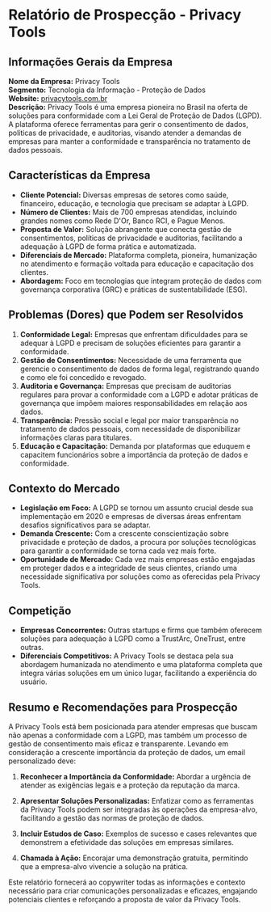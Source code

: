 # Relatório de Prospecção - Privacy Tools

## Informações Gerais da Empresa

**Nome da Empresa:** Privacy Tools  
**Segmento:** Tecnologia da Informação - Proteção de Dados  
**Website:** [privacytools.com.br](http://www.privacytools.com.br)  
**Descrição:** Privacy Tools é uma empresa pioneira no Brasil na oferta de soluções para conformidade com a Lei Geral de Proteção de Dados (LGPD). A plataforma oferece ferramentas para gerir o consentimento de dados, políticas de privacidade, e auditorias, visando atender a demandas de empresas para manter a conformidade e transparência no tratamento de dados pessoais. 

## Características da Empresa

- **Cliente Potencial:** Diversas empresas de setores como saúde, financeiro, educação, e tecnologia que precisam se adaptar à LGPD.
- **Número de Clientes:** Mais de 700 empresas atendidas, incluindo grandes nomes como Rede D'Or, Banco RCI, e Pague Menos.
- **Proposta de Valor:** Solução abrangente que conecta gestão de consentimentos, políticas de privacidade e auditorias, facilitando a adequação à LGPD de forma prática e automatizada.
- **Diferenciais de Mercado:** Plataforma completa, pioneira, humanização no atendimento e formação voltada para educação e capacitação dos clientes.
- **Abordagem:** Foco em tecnologias que integram proteção de dados com governança corporativa (GRC) e práticas de sustentabilidade (ESG).
  
## Problemas (Dores) que Podem ser Resolvidos

1. **Conformidade Legal:** Empresas que enfrentam dificuldades para se adequar à LGPD e precisam de soluções eficientes para garantir a conformidade.
2. **Gestão de Consentimentos:** Necessidade de uma ferramenta que gerencie o consentimento de dados de forma legal, registrando quando e como ele foi concedido e revogado.
3. **Auditoria e Governança:** Empresas que precisam de auditorias regulares para provar a conformidade com a LGPD e adotar práticas de governança que impõem maiores responsabilidades em relação aos dados.
4. **Transparência:** Pressão social e legal por maior transparência no tratamento de dados pessoais, com necessidade de disponibilizar informações claras para titulares.
5. **Educação e Capacitação:** Demanda por plataformas que eduquem e capacitem funcionários sobre a importância da proteção de dados e conformidade.

## Contexto do Mercado

- **Legislação em Foco:** A LGPD se tornou um assunto crucial desde sua implementação em 2020 e empresas de diversas áreas enfrentam desafios significativos para se adaptar.
- **Demanda Crescente:** Com a crescente conscientização sobre privacidade e proteção de dados, a procura por soluções tecnológicas para garantir a conformidade se torna cada vez mais forte.
- **Oportunidade de Mercado:** Cada vez mais empresas estão engajadas em proteger dados e a integridade de seus clientes, criando uma necessidade significativa por soluções como as oferecidas pela Privacy Tools.
  
## Competição

- **Empresas Concorrentes:** Outras startups e firms que também oferecem soluções para adequação à LGPD como a TrustArc, OneTrust, entre outras.
- **Diferenciais Competitivos:** A Privacy Tools se destaca pela sua abordagem humanizada no atendimento e uma plataforma completa que integra várias soluções em um único lugar, facilitando a experiência do usuário.

## Resumo e Recomendações para Prospecção

A Privacy Tools está bem posicionada para atender empresas que buscam não apenas a conformidade com a LGPD, mas também um processo de gestão de consentimento mais eficaz e transparente. Levando em consideração a crescente importância da proteção de dados, um email personalizado deve:

1. **Reconhecer a Importância da Conformidade:** Abordar a urgência de atender as exigências legais e a proteção da reputação da marca.
   
2. **Apresentar Soluções Personalizadas:** Enfatizar como as ferramentas da Privacy Tools podem ser integradas às operações da empresa-alvo, facilitando a gestão das normas de proteção de dados.
   
3. **Incluir Estudos de Caso:** Exemplos de sucesso e cases relevantes que demonstrem a efetividade das soluções em empresas similares.

4. **Chamada à Ação:** Encorajar uma demonstração gratuita, permitindo que a empresa-alvo vivencie a solução na prática.

Este relatório fornecerá ao copywriter todas as informações e contexto necessário para criar comunicações personalizadas e eficazes, engajando potenciais clientes e reforçando a proposta de valor da Privacy Tools.